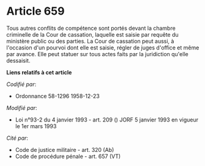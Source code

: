 # Article 659

Tous autres conflits de compétence sont portés devant la chambre criminelle de la Cour de cassation, laquelle est saisie par
requête du ministère public ou des parties. La Cour de cassation peut aussi, à l'occasion d'un pourvoi dont elle est saisie,
régler de juges d'office et même par avance. Elle peut statuer sur tous actes faits par la juridiction qu'elle dessaisit.

**Liens relatifs à cet article**

_Codifié par_:

  - Ordonnance 58-1296 1958-12-23

_Modifié par_:

  - Loi n°93-2 du 4 janvier 1993 - art. 209 () JORF 5 janvier 1993 en vigueur le 1er mars 1993

_Cité par_:

  - Code de justice militaire - art. 320 (Ab)
  - Code de procédure pénale - art. 657 (VT)

